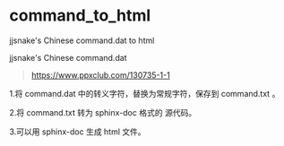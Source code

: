 # command_to_html
jjsnake's Chinese command.dat to html


jjsnake's Chinese command.dat

>https://www.ppxclub.com/130735-1-1

1.将 command.dat 中的转义字符，替换为常规字符，保存到 command.txt 。

2.将 command.txt 转为 sphinx-doc 格式的 源代码。

3.可以用 sphinx-doc 生成 html 文件。
